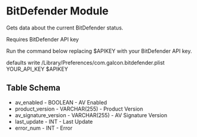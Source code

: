 BitDefender Module
===================

Gets data about the current BitDefender status.

Requires BitDefender API key

Run the command below replacing $APIKEY with your BitDefender API key.

defaults write /Library/Preferences/com.galcon.bitdefender.plist YOUR_API_KEY $APIKEY

Table Schema
----

* av_enabled - BOOLEAN - AV Enabled
* product_version - VARCHAR(255) - Product Version
* av_signature_version - VARCHAR(255) - AV Signature Version
* last_update - INT - Last Update
* error_num - INT - Error
